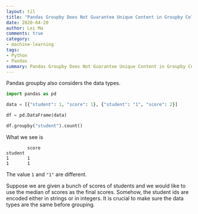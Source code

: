 ```yaml
---
layout: til
title: "Pandas Groupby Does Not Guarantee Unique Content in Groupby Columns"
date: 2020-04-20
author: Lei Ma
comments: true
category:
- machine-learning
tags:
- Python
- Pandas
summary: Pandas Groupby Does Not Guarantee Unique Content in Groupby Columns, it also considers the datatypes. Dealing with mixed types requires additional attentioin.
---
```



Pandas groupby also considers the data types.

```python
import pandas as pd

data = [{"student": 1, "score": 1}, {"student": "1", "score": 2}]

df = pd.DataFrame(data)

df.groupby("student").count()
```

What we see is

```
        score
student
1       1
1       1
```

The value `1` and `"1"` are different.

Suppose we are given a bunch of scores of students and we would like to use the median of scores as the final scores. Somehow, the student ids are encoded either in strings or in integers. It is crucial to make sure the data types are the same before grouping.
